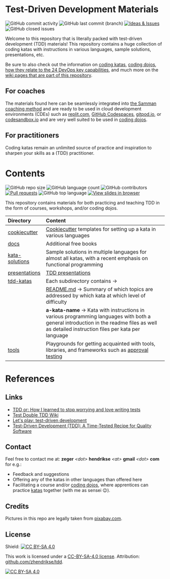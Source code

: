 # Test-Driven Development Materials

![GitHub commit activity](https://img.shields.io/github/commit-activity/m/zhendrikse/tdd?logo=git&logoColor=white)
![GitHub last commit (branch)](https://img.shields.io/github/last-commit/zhendrikse/tdd/master?logo=git&logoColor=white)
[![Ideas & Issues](https://img.shields.io/github/issues/zhendrikse/tdd?label=ideas%20and%20issues&color=green&logo=git&logoColor=white)](https://github.com/zhendrikse/tdd/issues)
![GitHub closed issues](https://img.shields.io/github/issues-closed-raw/zhendrikse/tdd?color=darkgreen&logo=git&logoColor=white)

Welcome to this repository that is literally packed with test-driven development (TDD) materials!
This repository contains a huge collection of coding katas with instructions in various languages, 
sample solutions, presentations, etc.

Be sure to also check out the information on 
[coding katas](https://github.com/zhendrikse/tdd/wiki/Coding-Katas), 
[coding dojos](https://github.com/zhendrikse/tdd/wiki/The-Katas-and-the-Coding-Dojo), 
[how they relate to the 24 DevOps key capabilities](https://github.com/zhendrikse/tdd/wiki/The-Katas-and-the-24-Key-Capabilities), 
and much more on
the [wiki pages that are part of this repository](https://github.com/zhendrikse/tdd/wiki).

## For coaches

The materials found here can be seamlessly integrated into 
[the Samman coaching method](https://www.sammancoaching.org/) and
are ready to be used in cloud development environments (CDEs) such
as [replit.com](https://replit.com), 
[GitHub Codespaces](https://github.com/features/codespaces), 
[gitpod.io](https://gitpod.io), or [codesandbox.io](https://codesandbox.io/) and 
are very well suited to be
used in [coding dojos](https://github.com/zhendrikse/tdd/wiki/The-Katas-and-the-Coding-Dojo).

## For practitioners

Coding katas remain an unlimited source of practice and inspiration
to sharpen your skills as a (TDD) practitioner.

# Contents

![GitHub repo size](https://img.shields.io/github/repo-size/zhendrikse/tdd?logo=git&logoColor=white)
![GitHub language count](https://img.shields.io/github/languages/count/zhendrikse/tdd)
![GitHub contributors](https://img.shields.io/github/contributors/zhendrikse/tdd?label=kata%20contributors)
[![Pull requests](https://img.shields.io/github/issues-pr/zhendrikse/tdd?logo=git&logoColor=white)](https://github.com/zhendrikse/tdd/pulls)
![GitHub top language](https://img.shields.io/github/languages/top/zhendrikse/tdd?logo=python)
[![View slides in browser](https://img.shields.io/badge/view-slides-orange?logo=reveal.js&logoColor=white)](https://replit.com/@zwh/tdd/)


This repository contains materials for both practicing and teaching TDD
in the form of courses, workshops, and/or coding dojos.

| Directory | Content | 
|:--------- |:--------| 
| [cookiecutter](./cookiecutter/)     | [Cookiecutter](https://github.com/cookiecutter/cookiecutter) templates for setting up a kata in various languages | 
| [docs](./docs/)                     | Additional free books |
| [kata-solutions](./kata-solutions/) | Sample solutions in multiple languages for almost all katas, with a recent emphasis on functional programming | 
| [presentations](./presentations/)   | [TDD presentations](https://replit.com/@zwh/tdd) | 
| [tdd-katas](./tdd-katas/)           | Each subdirectory contains &rarr; | 
| &nbsp;                              | [README.md](./tdd-katas/README.md)  &rarr; Summary of which topics are addressed by which kata at which level of difficulty | 
| &nbsp;                              | **a-kata-name** &rarr; Kata with instructions in various programming languages with both a general introduction in the readme files as well as detailed instruction files per kata per language | 
| [tools](./tools/)                   | Playgrounds for getting acquainted with tools, libraries, and frameworks such as [approval testing](https://approvaltests.com/) | 

# References

## Links

- [TDD or: How I learned to stop worrying and love writing tests](https://medium.com/ns-techblog/tdd-or-how-i-learned-to-stop-worrying-and-love-writing-tests-ef7314470305)
- [Test Double TDD Wiki](https://github.com/testdouble/contributing-tests/wiki)
- [Let's play: test-driven development](https://www.jamesshore.com/v2/projects/lets-play-tdd)
- [Test-Driven Development (TDD): A Time-Tested Recipe for Quality Software](https://semaphoreci.com/blog/test-driven-development)

## Contact

Feel free to contact me at: **zeger** _&lt;dot&gt;_ **hendrikse** _&lt;at&gt;_ **gmail** _&lt;dot&gt;_ **com** for e.g.:
- Feedback and suggestions
- Offering any of the katas in other languages than offered here
- Facilitating a course and/or [coding dojos](https://codingdojo.org/WhatIsCodingDojo/), where apprentices can practice [katas](http://codekata.com/) together (with me as sensei 😉).

## Credits

Pictures in this repo are legally taken from [pixabay.com](https://pixabay.com). 

## License
  
Shield: [![CC BY-SA 4.0][cc-by-sa-shield]][cc-by-sa]

This work is licensed under a
[CC-BY-SA-4.0 license](https://creativecommons.org/licenses/by-sa/4.0/). Attribution: [github.com/zhendrikse/tdd](https://github.com/zhendrikse/tdd).

[![CC BY-SA 4.0][cc-by-sa-image]][cc-by-sa]

[cc-by-sa]: http://creativecommons.org/licenses/by-sa/4.0/
[cc-by-sa-image]: https://licensebuttons.net/l/by-sa/4.0/88x31.png
[cc-by-sa-shield]: https://img.shields.io/badge/License-CC%20BY--SA%204.0-lightgrey.svg
